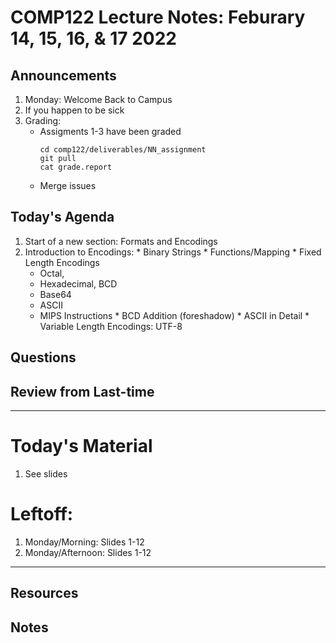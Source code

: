 # COMP122 Lecture Notes: Feburary 14, 15, 16, & 17 2022

## Announcements
   1. Monday: Welcome Back to Campus
   1. If you happen to be sick
   1. Grading:
      - Assigments 1-3 have been graded
        ```
        cd comp122/deliverables/NN_assignment
        git pull
        cat grade.report
        ```
      - Merge issues

## Today's Agenda
   1. Start of a new section: Formats and Encodings
   1. Introduction to Encodings:
     * Binary Strings
     * Functions/Mapping
     * Fixed Length Encodings
       - Octal, 
       - Hexadecimal, BCD
       - Base64
       - ASCII
       - MIPS Instructions
     * BCD Addition (foreshadow)
     * ASCII in Detail
     * Variable Length Encodings:  UTF-8

## Questions

## Review from Last-time


---
# Today's Material
  1. See slides


# Leftoff:
   1. Monday/Morning:  Slides 1-12
   1. Monday/Afternoon: Slides 1-12

---
## Resources
## Notes